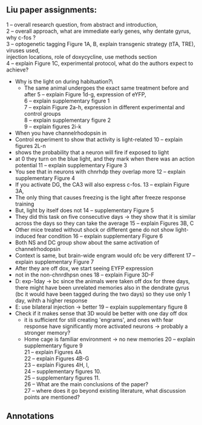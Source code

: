 

## Liu paper assignments:  
1 – overall research question, from abstract and introduction,  
2 – overall approach, what are immediate early genes, why dentate gyrus, why c-fos ?  
3 – optogenetic tagging Figure 1A, B, explain transgenic strategy (tTA, TRE), viruses used,  
injection locations, role of doxycycline, use methods section  
4 – explain Figure 1C, experimental protocol, what do the authors expect to achieve?  
- Why is the light on during habituation?\
	- The same animal undergoes the exact same treatment before and after
5 – explain Figure 1d-g, expression of eYFP,  
6 – explain supplementary figure 1  
7 – explain Figure 2a-h, expression in different experimental and control groups  
8 – explain supplementary figure 2  
9 – explain figures 2i-k  
- When you have channelrhodopsin in 
- Control experiment to show that activity is light-related
10 – explain figures 2L-n  
- shows the probability that a neuron will fire if exposed to light
- at 0 they turn on the blue light, and they mark when there was an action potential
11 – explain supplementary Figure 3  
- You see that in neurons with chnrhdp they overlap more
12 – explain supplementary Figure 4  
- If you activate DG, the CA3 will also express c-fos.
13 – explain Figure 3A,  
- The only thing that causes freezing is the light after freeze response training
- But, light by itself does not
14 – supplementary Figure 5  
- They did this task on five consecutive days -> they show that it is similar across the days so they can take the average
15 – explain Figures 3B, C  
- Other mice treated without shock or different gene do not show light-induced fear condition
16 – explain supplementary Figure 6  
- Both NS and DC group show about the same activation of channelrhodopsin
- Context is same, but brain-wide engram would ofc be very different
17 – explain supplementary Figure 7  
- After they are off dox, we start seeing EYFP expression
- not in the non-chnrdhpsn ones
18 – explain Figure 3D-F  
- D: exp-1day -> bc since the animals were taken off dox for three days, there might have been unrelated memories also in the dendrate gyrus (bc it would have been tagged during the two days) so they use only 1 day, wihth a higher response
- E: use bilateral injection -> better
19 – explain supplementary figure 8  
- Check if it makes sense that 3D would be better with one day off dox
	- it is sufficient for still creating 'engrams', and ones with fear response have significantly more activated neurons -> probably a stronger memory?
	- Home cage is familiar environment -> no new memories
20 – explain supplementary figure 9  
21 – explain Figures 4A  
22 – explain Figures 4B-G  
23 – explain Figures 4H, I,  
24 – supplementary figures 10.  
25 – supplementary figures 11.  
26 – What are the main conclusions of the paper?  
27 – where does it go beyond existing literature, what discussion points are mentioned?

## Annotations